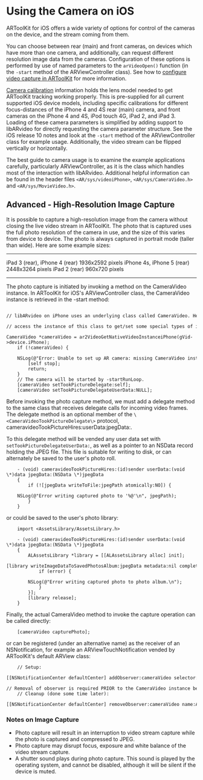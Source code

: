 # Using the Camera on iOS
ARToolKit for iOS offers a wide variety of options for control of the cameras on the device, and the stream coming from them.

You can choose between rear (main) and front cameras, on devices which have more than one camera, and additionally, can request different resolution image data from the cameras. Configuration of these options is performed by use of named parameters to the `arVideoOpen()` function (in the `-start` method of the ARViewController class). See how to [configure video capture in ARToolKit][config_video_capture] for more information.

[Camera calibration][config_camera_calibration] information holds the lens model needed to get ARToolKit tracking working properly. This is pre-supplied for all current supported iOS device models, including specific calibrations for different focus-distances of the iPhone 4 and 4S rear (main) camera, and front cameras on the iPhone 4 and 4S, iPod touch 4G, iPad 2, and iPad 3. Loading of these camera parameters is simplified by adding support to libARvideo for directly requesting the camera parameter structure. See the iOS release 10 notes and look at the `-start` method of the ARViewController class for example usage. Additionally, the video stream can be flipped vertically or horizontally.

The best guide to camera usage is to examine the example applications carefully, particularly ARViewController, as it is the class which handles most of the interaction with libARvideo. Additional helpful information can be found in the header files `<AR/sys/videoiPhone>`, `<AR/sys/CameraVideo.h>` and `<AR/sys/MovieVideo.h>`.

## Advanced - High-Resolution Image Capture
It is possible to capture a high-resolution image from the camera without closing the live video stream in ARToolKit. The photo that is captured uses the full photo resolution of the camera in use, and the size of this varies from device to device. The photo is always captured in portrait mode (taller than wide). Here are some example sizes:
-------------------------------- ------------------
iPad 3 (rear), iPhone 4 (rear)   1936x2592 pixels
iPhone 4s, iPhone 5 (rear)       2448x3264 pixels
iPad 2 (rear)                    960x720 pixels
-------------------------------- ------------------

The photo capture is initiated by invoking a method on the CameraVideo instance. In ARToolKit for iOS's ARViewController class, the CameraVideo instance is retrieved in the -start method:
```
    // libARvideo on iPhone uses an underlying class called CameraVideo. Here, we
    // access the instance of this class to get/set some special types of information.
    CameraVideo *cameraVideo = ar2VideoGetNativeVideoInstanceiPhone(gVid->device.iPhone);
    if (!cameraVideo) {
        NSLog(@"Error: Unable to set up AR camera: missing CameraVideo instance.\n");
        [self stop];
        return;
    }
    // The camera will be started by -startRunLoop.
    [cameraVideo setTookPictureDelegate:self];
    [cameraVideo setTookPictureDelegateUserData:NULL];
```

Before invoking the photo capture method, we must add a delegate method to the same class that receives delegate calls for incoming video frames. The delegate method is an optional member of the `\<CameraVideoTookPictureDelegate\>` protocol, cameravideoTookPictureHires:userData:jpegData:.

To this delegate method will be vended any user data set with `setTookPictureDelegateUserData:`, as well as a pointer to an NSData record holding the JPEG file. This file is suitable for writing to disk, or can alternately be saved to the user's photo roll.
```
    - (void) cameravideoTookPictureHires:(id)sender userData:(void \*)data jpegData:(NSData \*)jpegData
    {
        if (![jpegData writeToFile:jpegPath atomically:NO]) {
            NSLog(@"Error writing captured photo to '%@'\n", jpegPath);
        }
    }
```
or could be saved to the user's photo library:
```
    import <AssetsLibrary/AssetsLibrary.h>

    - (void) cameravideoTookPictureHires:(id)sender userData:(void \*)data jpegData:(NSData \*)jpegData
    {
        ALAssetsLibrary *library = [[ALAssetsLibrary alloc] init];
        [library writeImageDataToSavedPhotosAlbum:jpegData metadata:nil completionBlock:^(NSURL *assetURL, NSError *error) {
            if (error) {
                NSLog(@"Error writing captured photo to photo album.\n");
            }
        }];
        [library release];
    }
```

Finally, the actual CameraVideo method to invoke the capture operation can be called directly:
```
    [cameraVideo capturePhoto];
```
or can be registered (under an alternative name) as the receiver of an NSNotification, for example an ARViewTouchNotification vended by ARToolKit's default ARView class:
```
    // Setup:
    [[NSNotificationCenter defaultCenter] addObserver:cameraVideo selector:@selector(capturePhotoNotification:) name:ARViewTouchNotification object:nil];
    // Removal of observer is required PRIOR to the CameraVideo instance being dealloc'ed:
    // Cleanup (done some time later):
    [[NSNotificationCenter defaultCenter] removeObserver:cameraVideo name:ARViewTouchNotification object:nil];
```

### Notes on Image Capture

-   Photo capture will result in an interruption to video stream capture while the photo is captured and compressed to JPEG.
-   Photo capture may disrupt focus, exposure and white balance of the video stream capture.
-   A shutter sound plays during photo capture. This sound is played by the operating system, and cannot be disabled, although it will be silent if the device is muted.

[config_video_capture]: ../2_Configuration/config_video_capture.md
[config_camera_calibration]: ../2_Configuration/config_camera_calibration.md
